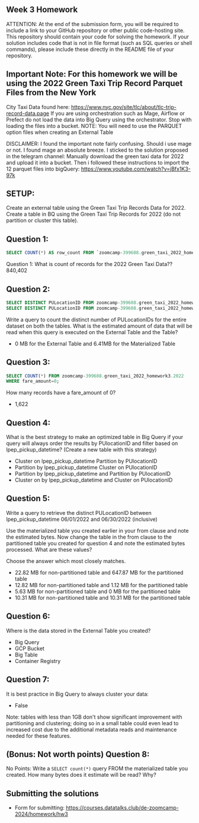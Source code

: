 ## Week 3 Homework
ATTENTION: At the end of the submission form, you will be required to include a link to your GitHub repository or other public code-hosting site. This repository should contain your code for solving the homework. If your solution includes code that is not in file format (such as SQL queries or shell commands), please include these directly in the README file of your repository.

## Important Note:  For this homework we will be using the 2022 Green Taxi Trip Record Parquet Files from the New York
City Taxi Data found here:  https://www.nyc.gov/site/tlc/about/tlc-trip-record-data.page 
If you are using orchestration such as Mage, Airflow or Prefect do not load the data into Big Query using the orchestrator. 
Stop with loading the files into a bucket. 
NOTE: You will need to use the PARQUET option files when creating an External Table

DISCLAIMER:
I found the important note fairly confusing. Should i use mage or not. I found mage an absolute breeze. I sticked to the solution proposed in the telegram channel: Manually download the green taxi data for 2022 and upload it into a bucket. Then i followed these instructions to import the 12 parquet files into bigQuery: https://www.youtube.com/watch?v=jBfx1K3-97k

## SETUP:
Create an external table using the Green Taxi Trip Records Data for 2022. 
Create a table in BQ using the Green Taxi Trip Records for 2022 (do not partition or cluster this table). 

## Question 1:
```SQL
SELECT COUNT(*) AS row_count FROM `zoomcamp-399608.green_taxi_2022_homework3.2022`;
```
Question 1: What is count of records for the 2022 Green Taxi Data??
 840,402

## Question 2:
```SQL
SELECT DISTINCT PULocationID FROM zoomcamp-399608.green_taxi_2022_homework3.2022;
SELECT DISTINCT PULocationID FROM zoomcamp-399608.green_taxi_2022_homework3.2022_non_partitioned;
```
Write a query to count the distinct number of PULocationIDs for the entire dataset on both the tables. 
What is the estimated amount of data that will be read when this query is executed on the External Table and the Table?

- 0 MB for the External Table and 6.41MB for the Materialized Table


## Question 3:
```SQL
SELECT COUNT(*) FROM zoomcamp-399608.green_taxi_2022_homework3.2022 
WHERE fare_amount=0;
```
How many records have a fare_amount of 0?
- 1,622

## Question 4:
What is the best strategy to make an optimized table in Big Query if your query will always order the results by PUlocationID and filter based on lpep_pickup_datetime? (Create a new table with this strategy)
- Cluster on lpep_pickup_datetime Partition by PUlocationID
- Partition by lpep_pickup_datetime  Cluster on PUlocationID
- Partition by lpep_pickup_datetime and Partition by PUlocationID
- Cluster on by lpep_pickup_datetime and Cluster on PUlocationID

## Question 5:
Write a query to retrieve the distinct PULocationID between lpep_pickup_datetime
06/01/2022 and 06/30/2022 (inclusive)

Use the materialized table you created earlier in your from clause and note the estimated bytes. Now change the table in the from clause to the partitioned table you created for question 4 and note the estimated bytes processed. What are these values? 

Choose the answer which most closely matches. 

- 22.82 MB for non-partitioned table and 647.87 MB for the partitioned table
- 12.82 MB for non-partitioned table and 1.12 MB for the partitioned table
- 5.63 MB for non-partitioned table and 0 MB for the partitioned table
- 10.31 MB for non-partitioned table and 10.31 MB for the partitioned table


## Question 6: 
Where is the data stored in the External Table you created?

- Big Query
- GCP Bucket
- Big Table
- Container Registry


## Question 7:
It is best practice in Big Query to always cluster your data:
- False

Note: tables with less than 1GB don't show significant improvement with partitioning and clustering; doing so in a small table could even lead to increased cost due to the additional metadata reads and maintenance needed for these features.


## (Bonus: Not worth points) Question 8:
No Points: Write a `SELECT count(*)` query FROM the materialized table you created. How many bytes does it estimate will be read? Why?

 
## Submitting the solutions

* Form for submitting: https://courses.datatalks.club/de-zoomcamp-2024/homework/hw3


